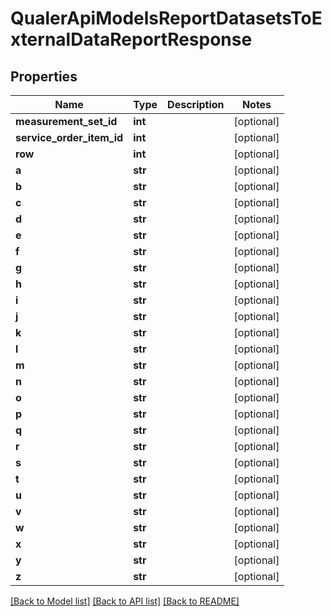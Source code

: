 # QualerApiModelsReportDatasetsToExternalDataReportResponse

## Properties
Name | Type | Description | Notes
------------ | ------------- | ------------- | -------------
**measurement_set_id** | **int** |  | [optional] 
**service_order_item_id** | **int** |  | [optional] 
**row** | **int** |  | [optional] 
**a** | **str** |  | [optional] 
**b** | **str** |  | [optional] 
**c** | **str** |  | [optional] 
**d** | **str** |  | [optional] 
**e** | **str** |  | [optional] 
**f** | **str** |  | [optional] 
**g** | **str** |  | [optional] 
**h** | **str** |  | [optional] 
**i** | **str** |  | [optional] 
**j** | **str** |  | [optional] 
**k** | **str** |  | [optional] 
**l** | **str** |  | [optional] 
**m** | **str** |  | [optional] 
**n** | **str** |  | [optional] 
**o** | **str** |  | [optional] 
**p** | **str** |  | [optional] 
**q** | **str** |  | [optional] 
**r** | **str** |  | [optional] 
**s** | **str** |  | [optional] 
**t** | **str** |  | [optional] 
**u** | **str** |  | [optional] 
**v** | **str** |  | [optional] 
**w** | **str** |  | [optional] 
**x** | **str** |  | [optional] 
**y** | **str** |  | [optional] 
**z** | **str** |  | [optional] 

[[Back to Model list]](../README.md#documentation-for-models) [[Back to API list]](../README.md#documentation-for-api-endpoints) [[Back to README]](../README.md)


